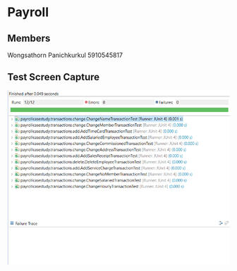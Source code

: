 # Payroll

## Members

Wongsathorn Panichkurkul 5910545817

## Test Screen Capture

![alt text](https://github.com/kakmond/payroll/blob/master/screen%20captures/Capture.PNG?raw=true)

